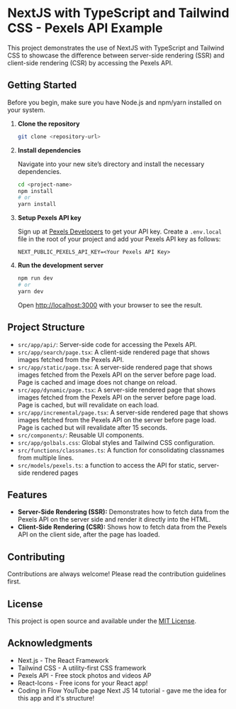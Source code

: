 # NextJS with TypeScript and Tailwind CSS - Pexels API Example

This project demonstrates the use of NextJS with TypeScript and Tailwind CSS to showcase the difference between server-side rendering (SSR) and client-side rendering (CSR) by accessing the Pexels API.

## Getting Started

Before you begin, make sure you have Node.js and npm/yarn installed on your system.

1. **Clone the repository**

    ```bash
    git clone <repository-url>
    ```

2. **Install dependencies**

    Navigate into your new site’s directory and install the necessary dependencies.

    ```bash
    cd <project-name>
    npm install
    # or
    yarn install
    ```

3. **Setup Pexels API key**

    Sign up at [Pexels Developers](https://www.pexels.com/api/new/) to get your API key. Create a `.env.local` file in the root of your project and add your Pexels API key as follows:

    ```
    NEXT_PUBLIC_PEXELS_API_KEY=<Your Pexels API Key>
    ```

4. **Run the development server**

    ```bash
    npm run dev
    # or
    yarn dev
    ```

    Open [http://localhost:3000](http://localhost:3000) with your browser to see the result.

## Project Structure

- `src/app/api/`: Server-side code for accessing the Pexels API.
- `src/app/search/page.tsx`: A client-side rendered page that shows images fetched from the Pexels API.
- `src/app/static/page.tsx`: A server-side rendered page that shows images fetched from the Pexels API on the server before page load. Page is cached and image does not change on reload.
- `src/app/dynamic/page.tsx`: A server-side rendered page that shows images fetched from the Pexels API on the server before page load. Page is cached, but will revalidate on each load.
- `src/app/incremental/page.tsx`: A server-side rendered page that shows images fetched from the Pexels API on the server before page load. Page is cached but will revalidate after 15 seconds.
- `src/components/`: Reusable UI components.
- `src/app/golbals.css`: Global styles and Tailwind CSS configuration.
- `src/functions/classnames.ts`: A function for consolidating classnames from multiple lines.
- `src/models/pexels.ts`: a function to access the API for static, server-side rendered pages

## Features

- **Server-Side Rendering (SSR):** Demonstrates how to fetch data from the Pexels API on the server side and render it directly into the HTML.
- **Client-Side Rendering (CSR):** Shows how to fetch data from the Pexels API on the client side, after the page has loaded.

## Contributing

Contributions are always welcome! Please read the contribution guidelines first.

## License

This project is open source and available under the [MIT License](LICENSE).

## Acknowledgments

- Next.js - The React Framework
- Tailwind CSS - A utility-first CSS framework
- Pexels API - Free stock photos and videos AP
- React-Icons - Free icons for your React app!
- Coding in Flow YouTube page Next JS 14 tutorial - gave me the idea for this app and it's structure!